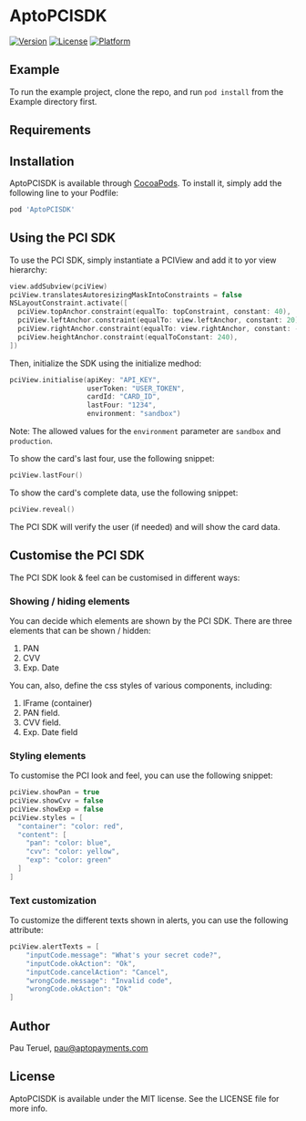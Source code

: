# AptoPCISDK

[![Version](https://img.shields.io/cocoapods/v/AptoPCI.svg?style=flat)](https://cocoapods.org/pods/AptoPCISDK)
[![License](https://img.shields.io/cocoapods/l/AptoPCI.svg?style=flat)](https://cocoapods.org/pods/AptoPCISDK)
[![Platform](https://img.shields.io/cocoapods/p/AptoPCI.svg?style=flat)](https://cocoapods.org/pods/AptoPCISDK)

## Example

To run the example project, clone the repo, and run `pod install` from the Example directory first.

## Requirements

## Installation

AptoPCISDK is available through [CocoaPods](https://cocoapods.org). To install
it, simply add the following line to your Podfile:

```ruby
pod 'AptoPCISDK'
```

## Using the PCI SDK

To use the PCI SDK, simply instantiate a PCIView and add it to yor view hierarchy:

```swift
view.addSubview(pciView)
pciView.translatesAutoresizingMaskIntoConstraints = false
NSLayoutConstraint.activate([
  pciView.topAnchor.constraint(equalTo: topConstraint, constant: 40),
  pciView.leftAnchor.constraint(equalTo: view.leftAnchor, constant: 20),
  pciView.rightAnchor.constraint(equalTo: view.rightAnchor, constant: -20),
  pciView.heightAnchor.constraint(equalToConstant: 240),
])
```

Then, initialize the SDK using the initialize medhod:

```swift
pciView.initialise(apiKey: "API_KEY",
                   userToken: "USER_TOKEN",
                   cardId: "CARD_ID",
                   lastFour: "1234",
                   environment: "sandbox")
```

Note: The allowed values for the `environment` parameter are `sandbox` and `production`.

To show the card's last four, use the following snippet:

```swift
pciView.lastFour()
```

To show the card's complete data, use the following snippet:

```swift
pciView.reveal()
```

The PCI SDK will verify the user (if needed) and will show the card data.

## Customise the PCI SDK

The PCI SDK look & feel can be customised in different ways:

### Showing / hiding elements

You can decide which elements are shown by the PCI SDK. There are three elements that can be shown / hidden:

1. PAN
1. CVV
1. Exp. Date

You can, also, define the css styles of various components, including:

1. IFrame (container)
1. PAN field.
1. CVV field.
1. Exp. Date field

### Styling elements

To customise the PCI look and feel, you can use the following snippet:

```swift
pciView.showPan = true
pciView.showCvv = false
pciView.showExp = false
pciView.styles = [
  "container": "color: red",
  "content": [
    "pan": "color: blue",
    "cvv": "color: yellow",
    "exp": "color: green"
  ]
]
```

### Text customization

To customize the different texts shown in alerts, you can use the following attribute:

```swift
pciView.alertTexts = [
    "inputCode.message": "What's your secret code?",
    "inputCode.okAction": "Ok",
    "inputCode.cancelAction": "Cancel",
    "wrongCode.message": "Invalid code",
    "wrongCode.okAction": "Ok"
]
```

## Author

Pau Teruel, pau@aptopayments.com

## License

AptoPCISDK is available under the MIT license. See the LICENSE file for more info.
